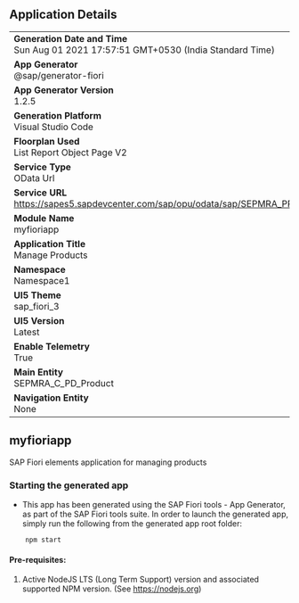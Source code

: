 ## Application Details
|               |
| ------------- |
|**Generation Date and Time**<br>Sun Aug 01 2021 17:57:51 GMT+0530 (India Standard Time)|
|**App Generator**<br>@sap/generator-fiori|
|**App Generator Version**<br>1.2.5|
|**Generation Platform**<br>Visual Studio Code|
|**Floorplan Used**<br>List Report Object Page V2|
|**Service Type**<br>OData Url|
|**Service URL**<br>https://sapes5.sapdevcenter.com/sap/opu/odata/sap/SEPMRA_PROD_MAN/
|**Module Name**<br>myfioriapp|
|**Application Title**<br>Manage Products|
|**Namespace**<br>Namespace1|
|**UI5 Theme**<br>sap_fiori_3|
|**UI5 Version**<br>Latest|
|**Enable Telemetry**<br>True|
|**Main Entity**<br>SEPMRA_C_PD_Product|
|**Navigation Entity**<br>None|

## myfioriapp

SAP Fiori elements application for managing products

### Starting the generated app

-   This app has been generated using the SAP Fiori tools - App Generator, as part of the SAP Fiori tools suite.  In order to launch the generated app, simply run the following from the generated app root folder:

```
    npm start
```

#### Pre-requisites:

1. Active NodeJS LTS (Long Term Support) version and associated supported NPM version.  (See https://nodejs.org)


